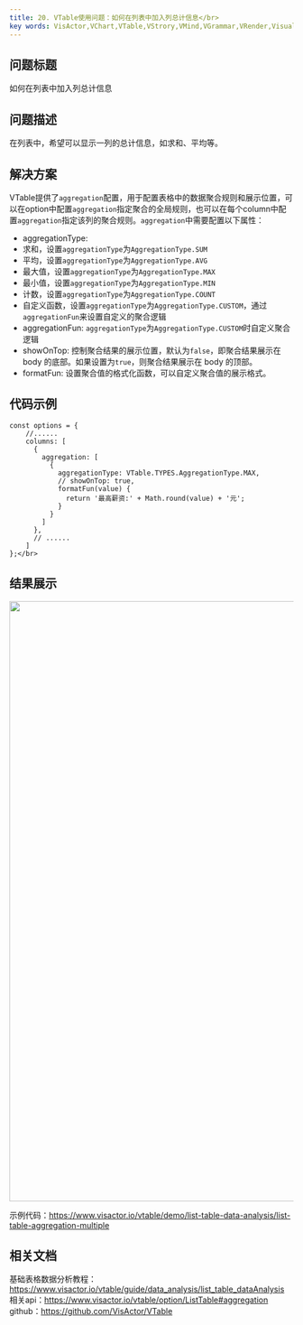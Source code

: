 ```yaml
---
title: 20. VTable使用问题：如何在列表中加入列总计信息</br>
key words: VisActor,VChart,VTable,VStrory,VMind,VGrammar,VRender,Visualization,Chart,Data,Table,Graph,Gis,LLM
---
```

## 问题标题

如何在列表中加入列总计信息</br>


## 问题描述

在列表中，希望可以显示一列的总计信息，如求和、平均等。</br>


## 解决方案 

VTable提供了`aggregation`配置，用于配置表格中的数据聚合规则和展示位置，可以在option中配置`aggregation`指定聚合的全局规则，也可以在每个column中配置`aggregation`指定该列的聚合规则。`aggregation`中需要配置以下属性：</br>
*  aggregationType: </br>
*  求和，设置`aggregationType`为`AggregationType.SUM`</br>
*  平均，设置`aggregationType`为`AggregationType.AVG`</br>
*  最大值，设置`aggregationType`为`AggregationType.MAX`</br>
*  最小值，设置`aggregationType`为`AggregationType.MIN`</br>
*  计数，设置`aggregationType`为`AggregationType.COUNT`</br>
*  自定义函数，设置`aggregationType`为`AggregationType.CUSTOM`，通过`aggregationFun`来设置自定义的聚合逻辑</br>
*  aggregationFun: `aggregationType`为`AggregationType.CUSTOM`时自定义聚合逻辑</br>
*  showOnTop: 控制聚合结果的展示位置，默认为`false`，即聚合结果展示在 body 的底部。如果设置为`true`，则聚合结果展示在 body 的顶部。</br>
*  formatFun: 设置聚合值的格式化函数，可以自定义聚合值的展示格式。</br>


## 代码示例  

```
const options = {
    //......
    columns: [
      {
        aggregation: [
          {
            aggregationType: VTable.TYPES.AggregationType.MAX,
            // showOnTop: true,
            formatFun(value) {
              return '最高薪资:' + Math.round(value) + '元';
            }
          }
        ]
      },
      // ......
    ]
};</br>
```


## 结果展示 

<img src='https://cdn.jsdelivr.net/gh/xuanhun/articles/visactor/img/MoaBbenpUo981mx39BbcMXwKnbR.gif' alt='' width='1690' height='1064'>

示例代码：https://www.visactor.io/vtable/demo/list-table-data-analysis/list-table-aggregation-multiple</br>
## 相关文档

基础表格数据分析教程：https://www.visactor.io/vtable/guide/data_analysis/list_table_dataAnalysis</br>
相关api：https://www.visactor.io/vtable/option/ListTable#aggregation</br>
github：https://github.com/VisActor/VTable</br>



